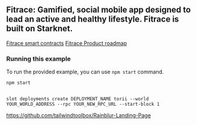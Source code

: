 ## Fitrace: Gamified, social mobile app designed to lead an active and healthy lifestyle. Fitrace is built on Starknet.

[Fitrace smart contracts](https://github.com/satyambnsal/fitrace-contracts)
[Fitrace Product roadmap](https://docs.google.com/document/d/1T3x5DbrYpajoRG8OCwedjmGyo_4U4fRl3cbVcuTZEEc/edit?usp=sharing)




### Running this example

To run the provided example, you can use `npm start` command.

```bash
npm start
```

```

slot deployments create DEPLOYMENT_NAME torii --world YOUR_WORLD_ADDRESS --rpc YOUR_NEW_RPC_URL --start-block 1
```

https://github.com/tailwindtoolbox/Rainblur-Landing-Page